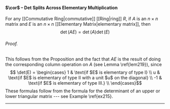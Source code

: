 #### $\cor$ – Det Splits Across Elementary Multiplication
For any [[Commutative Ring|commutative]] [[Ring|ring]] $R$, if $A$ is an $n \times n$ matrix and $E$ is an $n \times n$ [[Elementary Matrix|elementary matrix]], then $$\det(AE) = \det(A) \det(E)$$

###### *Proof.* 
This follows from the Proposition and the fact that $AE$ is the result of doing the corresponding
column operation on $A$ (see Lemma \ref{lem219}), since $$
  \det(E)  = \begin{cases}
    1 & \text{if $E$ is elementary of type I} \\
    u & \text{if $E$ is elementary of type II with a unit $u$ on the diagonal} \\
    -1 & \text{if $E$ is elementary of type III.} \\
  \end{cases}$$These formulas follow from the formula for the determinant of an upper or lower triangular matrix --- see Example \ref{ex215}.
***